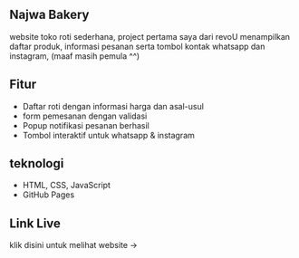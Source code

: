 ## Najwa Bakery

website toko roti sederhana, project pertama saya dari revoU
menampilkan daftar produk, informasi pesanan serta tombol kontak whatsapp dan instagram, (maaf masih pemula ^^)

## Fitur

- Daftar roti dengan informasi harga dan asal-usul
- form pemesanan dengan validasi
- Popup notifikasi pesanan berhasil
- Tombol interaktif untuk whatsapp & instagram

## teknologi

- HTML, CSS, JavaScript
- GitHub Pages

## Link Live

klik disini untuk melihat website -> 
